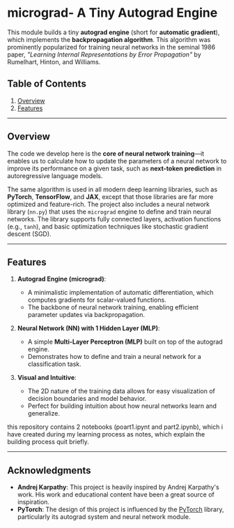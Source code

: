 # micrograd- A Tiny Autograd Engine
This module builds a tiny **autograd engine** (short for **automatic gradient**), which implements the **backpropagation algorithm**. This algorithm was prominently popularized for training neural networks in the seminal 1986 paper, *"Learning Internal Representations by Error Propagation"* by Rumelhart, Hinton, and Williams.

## Table of Contents

1. [Overview](#overview)
2. [Features](#features)
---

## Overview
The code we develop here is the **core of neural network training**—it enables us to calculate how to update the parameters of a neural network to improve its performance on a given task, such as **next-token prediction** in autoregressive language models.

The same algorithm is used in all modern deep learning libraries, such as **PyTorch**, **TensorFlow**, and **JAX**, except that those libraries are far more optimized and feature-rich.
The project also includes a neural network library (`nn.py`) that uses the `micrograd` engine to define and train neural networks. The library supports fully connected layers, activation functions (e.g., `tanh`), and basic optimization techniques like stochastic gradient descent (SGD).

---
## Features

1. **Autograd Engine (micrograd)**:
   - A minimalistic implementation of automatic differentiation, which computes gradients for scalar-valued functions.
   - The backbone of neural network training, enabling efficient parameter updates via backpropagation.

2. **Neural Network (NN) with 1 Hidden Layer (MLP)**:
   - A simple **Multi-Layer Perceptron (MLP)** built on top of the autograd engine.
   - Demonstrates how to define and train a neural network for a classification task.

3. **Visual and Intuitive**:
   - The 2D nature of the training data allows for easy visualization of decision boundaries and model behavior.
   - Perfect for building intuition about how neural networks learn and generalize.

this repository contains 2 notebooks (poart1.ipynt and part2.ipynb), which i have created during my learning process as notes, which explain the building process quit briefly.
  
---
## Acknowledgments

- **Andrej Karpathy**: This project is heavily inspired by Andrej Karpathy's work. His work and educational content have been a great source of inspiration.
- **PyTorch**: The design of this project is influenced by the [PyTorch](https://pytorch.org/) library, particularly its autograd system and neural network module.
